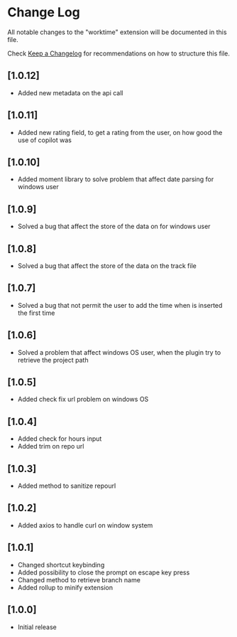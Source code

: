 # Change Log

All notable changes to the "worktime" extension will be documented in this file.

Check [Keep a Changelog](http://keepachangelog.com/) for recommendations on how to structure this file.

## [1.0.12]

- Added new metadata on the api call

## [1.0.11]

- Added new rating field, to get a rating from the user, on how good the use of copilot was

## [1.0.10]

- Added moment library to solve problem that affect date parsing for windows user

## [1.0.9]

- Solved a bug that affect the store of the data on for windows user

## [1.0.8]

- Solved a bug that affect the store of the data on the track file

## [1.0.7]

- Solved a bug that not permit the user to add the time when is inserted the first time

## [1.0.6]

- Solved a problem that affect windows OS user, when the plugin try to retrieve the project path

## [1.0.5]

- Added check fix url problem on windows OS

## [1.0.4]

- Added check for hours input
- Added trim on repo url

## [1.0.3]

- Added method to sanitize repourl

## [1.0.2]

- Added axios to handle curl on window system

## [1.0.1]

- Changed shortcut keybinding
- Added possibility to close the prompt on escape key press
- Changed method to retrieve branch name
- Added rollup to minify extension

## [1.0.0]

- Initial release
